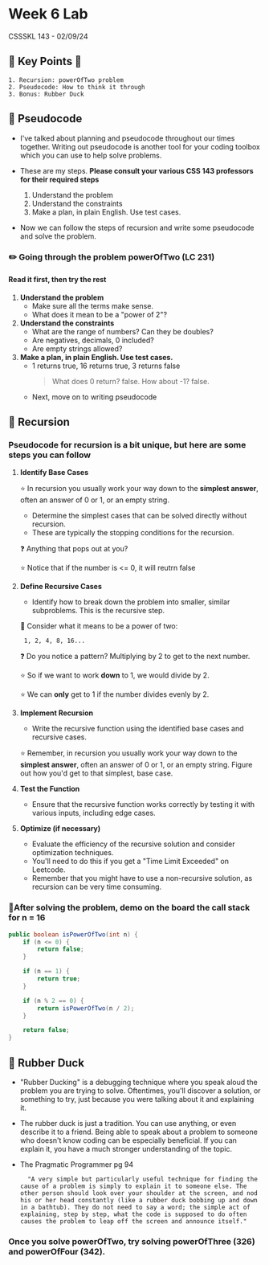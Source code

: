# Week 6 Lab

CSSSKL 143 - 02/09/24

## 🔑 Key Points 🔑

    1. Recursion: powerOfTwo problem
    2. Pseudocode: How to think it through  
    3. Bonus: Rubber Duck


## 📃 Pseudocode

* I've talked about planning and pseudocode throughout our times together. Writing out pseudocode is another tool for your coding toolbox which you can use to help solve problems.

* These are my steps. **Please consult your various CSS 143 professors for their required steps**

   1. Understand the problem
   2. Understand the constraints
   3. Make a plan, in plain English. Use test cases.

* Now we can follow the steps of recursion and write some pseudocode and solve the problem.

### ✏️ Going through the problem powerOfTwo (LC 231)

#### Read it first, then try the rest

1. **Understand the problem**
    * Make sure all the terms make sense.
    * What does it mean to be a "power of 2"?
2. **Understand the constraints**
    * What are the range of numbers? Can they be doubles?
    * Are negatives, decimals, 0 included?
    * Are empty strings allowed?
3. **Make a plan, in plain English. Use test cases.**
    * 1 returns true, 16 returns true, 3 returns false
        > What does 0 return? false. How about -1? false.
    * Next, move on to writing pseudocode

## 🔁 Recursion

### Pseudocode for recursion is a bit unique, but here are some steps you can follow

1. **Identify Base Cases**

    ⭐ In recursion you usually work your way down to the **simplest answer**, often an answer of 0 or 1, or an empty string.

    * Determine the simplest cases that can be solved directly without recursion.
    * These are typically the stopping conditions for the recursion.

    ❓ Anything that pops out at you?

    ⭐ Notice that if the number is <= 0, it will reutrn false

2. **Define Recursive Cases**
    * Identify how to break down the problem into smaller, similar subproblems. This is the recursive step.

    📝 Consider what it means to be a power of two:

        1, 2, 4, 8, 16...
    ❓ Do you notice a pattern? Multiplying by 2 to get to the next number.

    ⭐ So if we want to work **down** to 1, we would divide by 2.

    ⭐ We can **only** get to 1 if the number divides evenly by 2.

3. **Implement Recursion**
    * Write the recursive function using the identified base cases and recursive cases.

    ⭐ Remember, in recursion you usually work your way down to the **simplest answer**, often an answer of 0 or 1, or an empty string. Figure out how you'd get to that simplest, base case.

4. **Test the Function**
    * Ensure that the recursive function works correctly by testing it with various inputs, including edge cases.

5. **Optimize (if necessary)**
    * Evaluate the efficiency of the recursive solution and consider optimization techniques.
    * You'll need to do this if you get a "Time Limit Exceeded" on Leetcode.
    * Remember that you might have to use a non-recursive solution, as recursion can be very time consuming.

### 📝After solving the problem, demo on the board the call stack for n = 16

```java
public boolean isPowerOfTwo(int n) {
    if (n <= 0) {
        return false;
    }

    if (n == 1) {
        return true;
    }

    if (n % 2 == 0) {
        return isPowerOfTwo(n / 2);
    }

    return false;
}
```

## 🦆 Rubber Duck

* "Rubber Ducking" is a debugging technique where you speak aloud the problem you are trying to solve. Oftentimes, you'll discover a solution, or something to try, just because you were talking about it and explaining it.

* The rubber duck is just a tradition. You can use anything, or even describe it to a friend. Being able to speak about a problem to someone who doesn't know coding can be especially beneficial. If you can explain it, you have a much stronger understanding of the topic.

* The Pragmatic Programmer pg 94

        "A very simple but particularly useful technique for finding the cause of a problem is simply to explain it to someone else. The other person should look over your shoulder at the screen, and nod his or her head constantly (like a rubber duck bobbing up and down in a bathtub). They do not need to say a word; the simple act of explaining, step by step, what the code is supposed to do often causes the problem to leap off the screen and announce itself."

### Once you solve powerOfTwo, try solving powerOfThree (326) and powerOfFour (342).